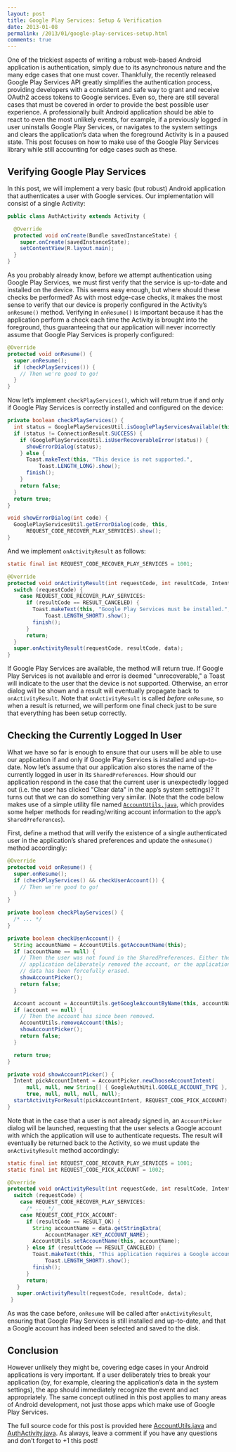 ```yaml
---
layout: post
title: Google Play Services: Setup & Verification
date: 2013-01-08
permalink: /2013/01/google-play-services-setup.html
comments: true
---
```


One of the trickiest aspects of writing a robust web-based Android application
is authentication, simply due to its asynchronous nature and the many edge cases
that one must cover. Thankfully, the recently released Google Play Services API
greatly simplifies the authentication process, providing developers with a
consistent and safe way to grant and receive OAuth2 access tokens to Google
services. Even so, there are still several cases that must be covered in order
to provide the best possible user experience. A professionally built Android
application should be able to react to even the most unlikely events, for example,
if a previously logged in user uninstalls Google Play Services, or navigates to
the system settings and clears the application’s data when the foreground Activity
is in a paused state. This post focuses on how to make use of the Google Play
Services library while still accounting for edge cases such as these.

<!--more-->

## Verifying Google Play Services

In this post, we will implement a very basic (but robust) Android application
that authenticates a user with Google services. Our implementation will consist
of a single Activity:

```java
public class AuthActivity extends Activity {

  @Override
  protected void onCreate(Bundle savedInstanceState) {
    super.onCreate(savedInstanceState);
    setContentView(R.layout.main);
  }
}
```

As you probably already know, before we attempt authentication using Google
Play Services, we must first verify that the service is up-to-date and
installed on the device. This seems easy enough, but where should
these checks be performed? As with most edge-case checks, it makes the most
sense to verify that our device is properly configured in the Activity’s
`onResume()` method. Verifying in `onResume()` is
important because it has the application perform a check each time the
Activity is brought into the foreground, thus guaranteeing that our application
will never incorrectly assume that Google Play Services is properly configured:

```java
@Override
protected void onResume() {
  super.onResume();
  if (checkPlayServices()) {
    // Then we're good to go!
  }
}
```

Now let’s implement `checkPlayServices()`, which will return true if and only
if Google Play Services is correctly installed and configured on the device:

```java
private boolean checkPlayServices() {
  int status = GooglePlayServicesUtil.isGooglePlayServicesAvailable(this);
  if (status != ConnectionResult.SUCCESS) {
    if (GooglePlayServicesUtil.isUserRecoverableError(status)) {
      showErrorDialog(status);
    } else {
      Toast.makeText(this, "This device is not supported.", 
          Toast.LENGTH_LONG).show();
      finish();
    }
    return false;
  }
  return true;
} 

void showErrorDialog(int code) {
  GooglePlayServicesUtil.getErrorDialog(code, this, 
      REQUEST_CODE_RECOVER_PLAY_SERVICES).show();
}
```

And we implement `onActivityResult` as follows:

```java
static final int REQUEST_CODE_RECOVER_PLAY_SERVICES = 1001;

@Override
protected void onActivityResult(int requestCode, int resultCode, Intent data) {
  switch (requestCode) {
    case REQUEST_CODE_RECOVER_PLAY_SERVICES:
      if (resultCode == RESULT_CANCELED) {
        Toast.makeText(this, "Google Play Services must be installed.",
            Toast.LENGTH_SHORT).show();
        finish();
      }
      return;
  }
  super.onActivityResult(requestCode, resultCode, data);
}
```

If Google Play Services are available, the method will return true. If
Google Play Services is not available and error is deemed "unrecoverable,"
a Toast will indicate to the user that the device is not supported. Otherwise,
an error dialog will be shown and a result will eventually propagate back to
`onActivityResult`. Note that `onActivityResult` is called _before_ `onResume`,
so when a result is returned, we will perform one final check just to be sure
that everything has been setup correctly.

## Checking the Currently Logged In User

What we have so far is enough to ensure that our users will be able to use our
application if and only if Google Play Services is installed and up-to-date.
Now let’s assume that our application also stores the name of the currently
logged in user in its `SharedPreferences`. How should our application respond
in the case that the current user is unexpectedly logged out (i.e. the user has
clicked "Clear data" in the app’s system settings)? It turns out that we can do
something very similar. (Note that the code below makes use of a simple utility
file named <a href="https://gist.github.com/4477849">`AccountUtils.java`</a>,
which provides some helper methods for reading/writing account information to the
app’s `SharedPreferences`).

First, define a method that will verify the existence of a single authenticated
user in the application’s shared preferences and update the `onResume()` method
accordingly:

```java
@Override
protected void onResume() {
  super.onResume();
  if (checkPlayServices() && checkUserAccount()) {
    // Then we're good to go!
  }
}

private boolean checkPlayServices() {
  /* ... */
}

private boolean checkUserAccount() {
  String accountName = AccountUtils.getAccountName(this);
  if (accountName == null) {
    // Then the user was not found in the SharedPreferences. Either the
    // application deliberately removed the account, or the application's
    // data has been forcefully erased.
    showAccountPicker();
    return false;
  }

  Account account = AccountUtils.getGoogleAccountByName(this, accountName);
  if (account == null) {
    // Then the account has since been removed.
    AccountUtils.removeAccount(this);
    showAccountPicker();
    return false;
  }

  return true;
}

private void showAccountPicker() {
  Intent pickAccountIntent = AccountPicker.newChooseAccountIntent(
      null, null, new String[] { GoogleAuthUtil.GOOGLE_ACCOUNT_TYPE }, 
      true, null, null, null, null);
  startActivityForResult(pickAccountIntent, REQUEST_CODE_PICK_ACCOUNT);
}
```

Note that in the case that a user is not already signed in, an `AccountPicker`
dialog will be launched, requesting that the user selects a Google account with
which the application will use to authenticate requests. The result will
eventually be returned back to the Activity, so we must update the `onActivityResult`
method accordingly:

```java
static final int REQUEST_CODE_RECOVER_PLAY_SERVICES = 1001;
static final int REQUEST_CODE_PICK_ACCOUNT = 1002;

@Override
protected void onActivityResult(int requestCode, int resultCode, Intent data) {
  switch (requestCode) {
    case REQUEST_CODE_RECOVER_PLAY_SERVICES:
      /* ... */
    case REQUEST_CODE_PICK_ACCOUNT:
      if (resultCode == RESULT_OK) {
        String accountName = data.getStringExtra(
            AccountManager.KEY_ACCOUNT_NAME);
        AccountUtils.setAccountName(this, accountName);
      } else if (resultCode == RESULT_CANCELED) {
        Toast.makeText(this, "This application requires a Google account.", 
            Toast.LENGTH_SHORT).show();
        finish();
      }
      return;
   }
   super.onActivityResult(requestCode, resultCode, data);
 }
```

As was the case before, `onResume` will be called after `onActivityResult`, ensuring
that Google Play Services is still installed and up-to-date, and that a Google account
has indeed been selected and saved to the disk.

## Conclusion

However unlikely they might be, covering edge cases in your Android applications is
very important. If a user deliberately tries to break your application (by, for
example, clearing the application’s data in the system settings), the app should
immediately recognize the event and act appropriately. The same concept outlined
in this post applies to many areas of Android development, not just those apps
which make use of Google Play Services.

The full source code for this post is provided here 
<a href="https://gist.github.com/4477849">AccountUtils.java</a> and
<a href="https://gist.github.com/4477939">AuthActivity.java</a>. As always, leave
a comment if you have any questions and don’t forget to +1 this post!